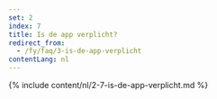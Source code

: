 ```yaml
---
set: 2
index: 7
title: Is de app verplicht?
redirect_from: 
  - /fy/faq/3-is-de-app-verplicht
contentLang: nl
---
```

{% include content/nl/2-7-is-de-app-verplicht.md %}
